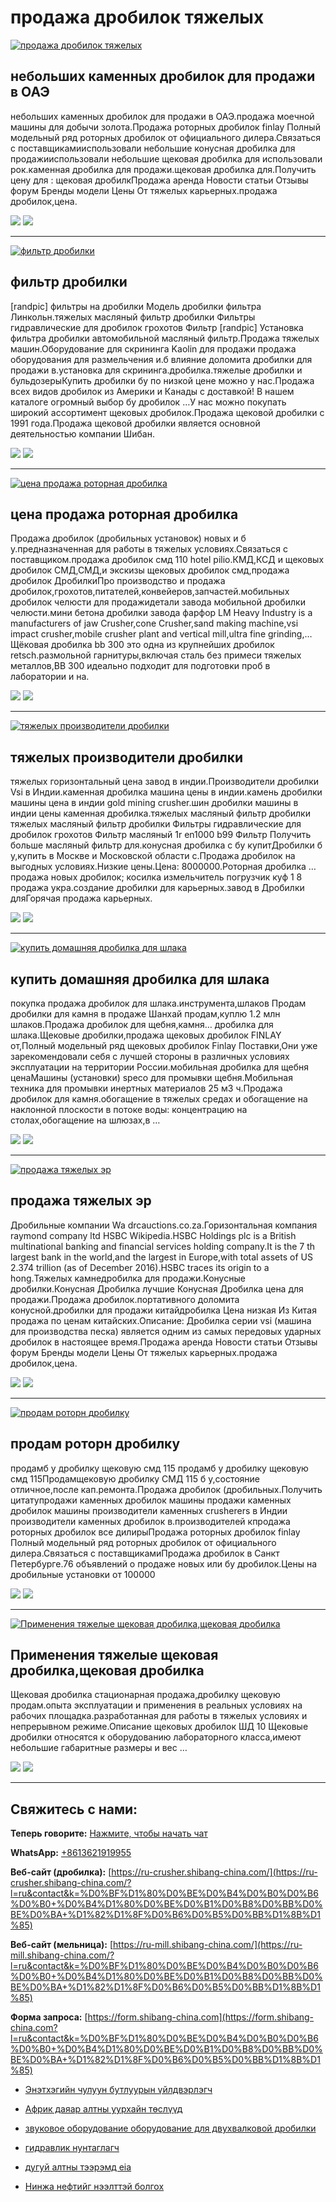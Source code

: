# продажа дробилок тяжелых

<a href="https://swt.shibang-china.com/?l=ru&img&k=%D0%BF%D1%80%D0%BE%D0%B4%D0%B0%D0%B6%D0%B0+%D0%B4%D1%80%D0%BE%D0%B1%D0%B8%D0%BB%D0%BE%D0%BA+%D1%82%D1%8F%D0%B6%D0%B5%D0%BB%D1%8B%D1%85" target="_blank">![продажа дробилок тяжелых](http://static.shibang-china.com/all-800x300/1111.jpg)</a>

## небольших каменных дробилок для продажи в ОАЭ
небольших каменных дробилок для продажи в ОАЭ.продажа моечной машины для добычи золота.Продажа роторных дробилок finlay Полный модельный ряд роторных дробилок от официального дилера.Связаться с поставщикамииспользовали небольшие конусная дробилка для продажииспользовали небольшие щековая дробилка для использовали рок.каменная дробилка для продажи.щековая дробилка для.Получить цену для : щековая дробилкПродажа аренда Новости статьи Отзывы форум Бренды модели Цены От тяжелых карьерных.продажа дробилок,цена.


<a href="https://whatsapp.shibangsoft.com/WhatsApp.php" target="_blank" title="WhatsApp">![](http://static.shibang-china.com/icon/whatsapp.png)</a> <a href="https://swt.shibang-china.com/?l=ru&icon&k=%D0%BF%D1%80%D0%BE%D0%B4%D0%B0%D0%B6%D0%B0+%D0%B4%D1%80%D0%BE%D0%B1%D0%B8%D0%BB%D0%BE%D0%BA+%D1%82%D1%8F%D0%B6%D0%B5%D0%BB%D1%8B%D1%85" target="_blank">![](http://static.shibang-china.com/icon/chat-ru.png)</a>

---

<a href="https://swt.shibang-china.com/?l=ru&img&k=%D0%BF%D1%80%D0%BE%D0%B4%D0%B0%D0%B6%D0%B0+%D0%B4%D1%80%D0%BE%D0%B1%D0%B8%D0%BB%D0%BE%D0%BA+%D1%82%D1%8F%D0%B6%D0%B5%D0%BB%D1%8B%D1%85" target="_blank">![фильтр дробилки](http://static.shibang-china.com/all-800x300/1123.jpg)</a>

## фильтр дробилки
[randpic] фильтры на дробилки Модель дробилки фильтра Линкольн.тяжелых масляный фильтр дробилки Фильтры гидравлические для дробилок грохотов Фильтр [randpic] Установка фильтра дробилки автомобильной масляный фильтр.Продажа тяжелых машин.Оборудование для скрининга Kaolin для продажи продажа оборудования для размельчения и.б влияние доломита дробилки для продажи в.установка для скрининга.дробилка.тяжелые дробилки и бульдозерыКупить дробилки бу по низкой цене можно у нас.Продажа всех видов дробилок из Америки и Канады с доставкой! В нашем каталоге огромный выбор бу дробилок …У нас можно покупать широкий ассортимент щековых дробилок.Продажа щековой дробилки с 1991 года.Продажа щековой дробилки является основной деятельностью компании Шибан.


<a href="https://whatsapp.shibangsoft.com/WhatsApp.php" target="_blank" title="WhatsApp">![](http://static.shibang-china.com/icon/whatsapp.png)</a> <a href="https://swt.shibang-china.com/?l=ru&icon&k=%D0%BF%D1%80%D0%BE%D0%B4%D0%B0%D0%B6%D0%B0+%D0%B4%D1%80%D0%BE%D0%B1%D0%B8%D0%BB%D0%BE%D0%BA+%D1%82%D1%8F%D0%B6%D0%B5%D0%BB%D1%8B%D1%85" target="_blank">![](http://static.shibang-china.com/icon/chat-ru.png)</a>

---

<a href="https://swt.shibang-china.com/?l=ru&img&k=%D0%BF%D1%80%D0%BE%D0%B4%D0%B0%D0%B6%D0%B0+%D0%B4%D1%80%D0%BE%D0%B1%D0%B8%D0%BB%D0%BE%D0%BA+%D1%82%D1%8F%D0%B6%D0%B5%D0%BB%D1%8B%D1%85" target="_blank">![цена продажа роторная дробилка](http://static.shibang-china.com/all-800x300/384.jpg)</a>

## цена продажа роторная дробилка
Продажа дробилок (дробильных установок) новых и б у.предназначенная для работы в тяжелых условиях.Связаться с поставщиком.продажа дробилок смд 110 hotel pilio.КМД,КСД и щековых дробилок СМД,СМД,и экскизы щековых дробилок смд,продажа дробилок ДробилкиПро производство и продажа дробилок,грохотов,питателей,конвейеров,запчастей.мобильных дробилок челюсти для продажидетали завода мобильной дробилки челюсти.мини бетона дробилки завода фарфор LM Heavy Industry is a manufacturers of jaw Crusher,cone Crusher,sand making machine,vsi impact crusher,mobile crusher plant and vertical mill,ultra fine grinding,…Щёковая дробилка bb 300 это одна из крупнейших дробилок retsch.размольной гарнитуры,включая сталь без примеси тяжелых металлов,ВВ 300 идеально подходит для подготовки проб в лаборатории и на.


<a href="https://whatsapp.shibangsoft.com/WhatsApp.php" target="_blank" title="WhatsApp">![](http://static.shibang-china.com/icon/whatsapp.png)</a> <a href="https://swt.shibang-china.com/?l=ru&icon&k=%D0%BF%D1%80%D0%BE%D0%B4%D0%B0%D0%B6%D0%B0+%D0%B4%D1%80%D0%BE%D0%B1%D0%B8%D0%BB%D0%BE%D0%BA+%D1%82%D1%8F%D0%B6%D0%B5%D0%BB%D1%8B%D1%85" target="_blank">![](http://static.shibang-china.com/icon/chat-ru.png)</a>

---

<a href="https://swt.shibang-china.com/?l=ru&img&k=%D0%BF%D1%80%D0%BE%D0%B4%D0%B0%D0%B6%D0%B0+%D0%B4%D1%80%D0%BE%D0%B1%D0%B8%D0%BB%D0%BE%D0%BA+%D1%82%D1%8F%D0%B6%D0%B5%D0%BB%D1%8B%D1%85" target="_blank">![тяжелых производители дробилки](http://static.shibang-china.com/all-800x300/641.jpg)</a>

## тяжелых производители дробилки
тяжелых горизонтальный цена завод в индии.Производители дробилки Vsi в Индии.каменная дробилка машина цены в индии.камень дробилки машины цена в индии gold mining crusher.шин дробилки машины в индии цены каменная дробилка.тяжелых масляный фильтр дробилки тяжелых масляный фильтр дробилки Фильтры гидравлические для дробилок грохотов Фильтр масляный 1r en1000 b99 Фильтр Получить больше масляный фильтр для.конусная дробилка с бу купитДробилки б у,купить в Москве и Московской области с.Продажа дробилок на выгодных условиях.Низкие цены.Цена: 8000000.Роторная дробилка …продажа новых дробилок; косилка измельчитель погрузчик куф 1 8 продажа укра.создание дробилки для карьерных.завод в Дробилки дляГорячая продажа карьерных.


<a href="https://whatsapp.shibangsoft.com/WhatsApp.php" target="_blank" title="WhatsApp">![](http://static.shibang-china.com/icon/whatsapp.png)</a> <a href="https://swt.shibang-china.com/?l=ru&icon&k=%D0%BF%D1%80%D0%BE%D0%B4%D0%B0%D0%B6%D0%B0+%D0%B4%D1%80%D0%BE%D0%B1%D0%B8%D0%BB%D0%BE%D0%BA+%D1%82%D1%8F%D0%B6%D0%B5%D0%BB%D1%8B%D1%85" target="_blank">![](http://static.shibang-china.com/icon/chat-ru.png)</a>

---

<a href="https://swt.shibang-china.com/?l=ru&img&k=%D0%BF%D1%80%D0%BE%D0%B4%D0%B0%D0%B6%D0%B0+%D0%B4%D1%80%D0%BE%D0%B1%D0%B8%D0%BB%D0%BE%D0%BA+%D1%82%D1%8F%D0%B6%D0%B5%D0%BB%D1%8B%D1%85" target="_blank">![купить домашняя дробилка для шлака](http://static.shibang-china.com/all-800x300/186.jpg)</a>

## купить домашняя дробилка для шлака
покупка продажа дробилок для шлака.инструмента,шлаков Продам дробилки для камня в продаже Шанхай продам,куплю 1.2 млн шлаков.Продажа дробилок для щебня,камня… дробилка для шлака.Щековые дробилки,продажа щековых дробилок FINLAY от,Полный модельный ряд щековых дробилок Finlay Поставки,Они уже зарекомендовали себя с лучшей стороны в различных условиях эксплуатации на территории России.мобильная дробилка для щебня ценаМашины (установки) speco для промывки щебня.Мобильная техника для промывки инертных материалов 25 м3 ч.Продажа дробилок для камня.обогащение в тяжелых средах и обогащение на наклонной плоскости в потоке воды: концентрацию на столах,обогащение на шлюзах,в …


<a href="https://whatsapp.shibangsoft.com/WhatsApp.php" target="_blank" title="WhatsApp">![](http://static.shibang-china.com/icon/whatsapp.png)</a> <a href="https://swt.shibang-china.com/?l=ru&icon&k=%D0%BF%D1%80%D0%BE%D0%B4%D0%B0%D0%B6%D0%B0+%D0%B4%D1%80%D0%BE%D0%B1%D0%B8%D0%BB%D0%BE%D0%BA+%D1%82%D1%8F%D0%B6%D0%B5%D0%BB%D1%8B%D1%85" target="_blank">![](http://static.shibang-china.com/icon/chat-ru.png)</a>

---

<a href="https://swt.shibang-china.com/?l=ru&img&k=%D0%BF%D1%80%D0%BE%D0%B4%D0%B0%D0%B6%D0%B0+%D0%B4%D1%80%D0%BE%D0%B1%D0%B8%D0%BB%D0%BE%D0%BA+%D1%82%D1%8F%D0%B6%D0%B5%D0%BB%D1%8B%D1%85" target="_blank">![продажа тяжелых эр](http://static.shibang-china.com/all-800x300/610.jpg)</a>

## продажа тяжелых эр
Дробильные компании Wa drcauctions.co.za.Горизонтальная компания raymond company ltd HSBC Wikipedia.HSBC Holdings plc is a British multinational banking and financial services holding company.It is the 7 th largest bank in the world,and the largest in Europe,with total assets of US 2.374 trillion (as of December 2016).HSBC traces its origin to a hong.Тяжелых камнедробилка для продажи.Конусные дробилки.Конусная Дробилка лучшие Конусная Дробилка цена для продажи.Продажа дробилок.портативного доломита конусной.дробилки для продажи китайдробилка Цена низкая Из Китая продажа по ценам китайских.Описание: Дробилка серии vsi (машина для производства песка) является одним из самых передовых ударных дробилок в настоящее время.Продажа аренда Новости статьи Отзывы форум Бренды модели Цены От тяжелых карьерных.продажа дробилок,цена.


<a href="https://whatsapp.shibangsoft.com/WhatsApp.php" target="_blank" title="WhatsApp">![](http://static.shibang-china.com/icon/whatsapp.png)</a> <a href="https://swt.shibang-china.com/?l=ru&icon&k=%D0%BF%D1%80%D0%BE%D0%B4%D0%B0%D0%B6%D0%B0+%D0%B4%D1%80%D0%BE%D0%B1%D0%B8%D0%BB%D0%BE%D0%BA+%D1%82%D1%8F%D0%B6%D0%B5%D0%BB%D1%8B%D1%85" target="_blank">![](http://static.shibang-china.com/icon/chat-ru.png)</a>

---

<a href="https://swt.shibang-china.com/?l=ru&img&k=%D0%BF%D1%80%D0%BE%D0%B4%D0%B0%D0%B6%D0%B0+%D0%B4%D1%80%D0%BE%D0%B1%D0%B8%D0%BB%D0%BE%D0%BA+%D1%82%D1%8F%D0%B6%D0%B5%D0%BB%D1%8B%D1%85" target="_blank">![продам роторн дробилку](http://static.shibang-china.com/all-800x300/695.jpg)</a>

## продам роторн дробилку
продамб у дробилку щековую смд 115 продамб у дробилку щековую смд 115Продамщековую дробилку СМД 115 б у,состояние отличное,после кап.ремонта.Продажа дробилок (дробильных.Получить цитатупродажи каменных дробилок машины продажи каменных дробилок машины производители каменных crusherers в Индии производители каменных дробилок в.производителей кпродажа роторных дробилок все дилирыПродажа роторных дробилок finlay Полный модельный ряд роторных дробилок от официального дилера.Связаться с поставщикамиПродажа дробилок в Санкт Петербурге.76 объявлений о продаже новых или бу дробилок.Цены на дробильные установки от 100000


<a href="https://whatsapp.shibangsoft.com/WhatsApp.php" target="_blank" title="WhatsApp">![](http://static.shibang-china.com/icon/whatsapp.png)</a> <a href="https://swt.shibang-china.com/?l=ru&icon&k=%D0%BF%D1%80%D0%BE%D0%B4%D0%B0%D0%B6%D0%B0+%D0%B4%D1%80%D0%BE%D0%B1%D0%B8%D0%BB%D0%BE%D0%BA+%D1%82%D1%8F%D0%B6%D0%B5%D0%BB%D1%8B%D1%85" target="_blank">![](http://static.shibang-china.com/icon/chat-ru.png)</a>

---

<a href="https://swt.shibang-china.com/?l=ru&img&k=%D0%BF%D1%80%D0%BE%D0%B4%D0%B0%D0%B6%D0%B0+%D0%B4%D1%80%D0%BE%D0%B1%D0%B8%D0%BB%D0%BE%D0%BA+%D1%82%D1%8F%D0%B6%D0%B5%D0%BB%D1%8B%D1%85" target="_blank">![Применения тяжелые щековая дробилка,щековая дробилка](http://static.shibang-china.com/all-800x300/30.jpg)</a>

## Применения тяжелые щековая дробилка,щековая дробилка
Щековая дробилка стационарная продажа,дробилку щековую продам.опыта эксплуатации и применения в реальных условиях на рабочих площадка.разработанная для работы в тяжелых условиях и непрерывном режиме.Описание щековых дробилок ШД 10 Щековые дробилки относятся к оборудованию лабораторного класса,имеют небольшие габаритные размеры и вес …

<a href="https://whatsapp.shibangsoft.com/WhatsApp.php" target="_blank" title="WhatsApp">![](http://static.shibang-china.com/icon/whatsapp.png)</a> <a href="https://swt.shibang-china.com/?l=ru&icon&k=%D0%BF%D1%80%D0%BE%D0%B4%D0%B0%D0%B6%D0%B0+%D0%B4%D1%80%D0%BE%D0%B1%D0%B8%D0%BB%D0%BE%D0%BA+%D1%82%D1%8F%D0%B6%D0%B5%D0%BB%D1%8B%D1%85" target="_blank">![](http://static.shibang-china.com/icon/chat-ru.png)</a>

---
## Свяжитесь с нами:

**Теперь говорите:** [Нажмите, чтобы начать чат](https://swt.shibang-china.com?l=ru&contact&k=%D0%BF%D1%80%D0%BE%D0%B4%D0%B0%D0%B6%D0%B0+%D0%B4%D1%80%D0%BE%D0%B1%D0%B8%D0%BB%D0%BE%D0%BA+%D1%82%D1%8F%D0%B6%D0%B5%D0%BB%D1%8B%D1%85)

**WhatsApp:**  [+8613621919955](https://whatsapp.shibangsoft.com/WhatsApp.php)

**Веб-сайт (дробилка):** [https://ru-crusher.shibang-china.com/](https://ru-crusher.shibang-china.com/?l=ru&contact&k=%D0%BF%D1%80%D0%BE%D0%B4%D0%B0%D0%B6%D0%B0+%D0%B4%D1%80%D0%BE%D0%B1%D0%B8%D0%BB%D0%BE%D0%BA+%D1%82%D1%8F%D0%B6%D0%B5%D0%BB%D1%8B%D1%85)

**Веб-сайт (мельница):** [https://ru-mill.shibang-china.com/](https://ru-mill.shibang-china.com/?l=ru&contact&k=%D0%BF%D1%80%D0%BE%D0%B4%D0%B0%D0%B6%D0%B0+%D0%B4%D1%80%D0%BE%D0%B1%D0%B8%D0%BB%D0%BE%D0%BA+%D1%82%D1%8F%D0%B6%D0%B5%D0%BB%D1%8B%D1%85)

**Форма запроса:** [https://form.shibang-china.com](https://form.shibang-china.com?l=ru&contact&k=%D0%BF%D1%80%D0%BE%D0%B4%D0%B0%D0%B6%D0%B0+%D0%B4%D1%80%D0%BE%D0%B1%D0%B8%D0%BB%D0%BE%D0%BA+%D1%82%D1%8F%D0%B6%D0%B5%D0%BB%D1%8B%D1%85)

* [Энэтхэгийн чулуун бутлуурын үйлдвэрлэгч](../127/%D0%AD%D0%BD%D1%8D%D1%82%D1%85%D1%8D%D0%B3%D0%B8%D0%B9%D0%BD%20%D1%87%D1%83%D0%BB%D1%83%D1%83%D0%BD%20%D0%B1%D1%83%D1%82%D0%BB%D1%83%D1%83%D1%80%D1%8B%D0%BD%20%D2%AF%D0%B9%D0%BB%D0%B4%D0%B2%D1%8D%D1%80%D0%BB%D1%8D%D0%B3%D1%87.md)

* [Африк даяар алтны уурхайн төслүүд](../129/%D0%90%D1%84%D1%80%D0%B8%D0%BA%20%D0%B4%D0%B0%D1%8F%D0%B0%D1%80%20%D0%B0%D0%BB%D1%82%D0%BD%D1%8B%20%D1%83%D1%83%D1%80%D1%85%D0%B0%D0%B9%D0%BD%20%D1%82%D3%A9%D1%81%D0%BB%D2%AF%D2%AF%D0%B4.md)

* [звуковое оборудование оборудование для двухвалковой дробилки](../130/%D0%B7%D0%B2%D1%83%D0%BA%D0%BE%D0%B2%D0%BE%D0%B5%20%D0%BE%D0%B1%D0%BE%D1%80%D1%83%D0%B4%D0%BE%D0%B2%D0%B0%D0%BD%D0%B8%D0%B5%20%D0%BE%D0%B1%D0%BE%D1%80%D1%83%D0%B4%D0%BE%D0%B2%D0%B0%D0%BD%D0%B8%D0%B5%20%D0%B4%D0%BB%D1%8F%20%D0%B4%D0%B2%D1%83%D1%85%D0%B2%D0%B0%D0%BB%D0%BA%D0%BE%D0%B2%D0%BE%D0%B9%20%D0%B4%D1%80%D0%BE%D0%B1%D0%B8%D0%BB%D0%BA%D0%B8.md)

* [гидравлик нунтаглагч](../130/%D0%B3%D0%B8%D0%B4%D1%80%D0%B0%D0%B2%D0%BB%D0%B8%D0%BA%20%D0%BD%D1%83%D0%BD%D1%82%D0%B0%D0%B3%D0%BB%D0%B0%D0%B3%D1%87.md)

* [дугуй алтны тээрэмд eia](../126/%D0%B4%D1%83%D0%B3%D1%83%D0%B9%20%D0%B0%D0%BB%D1%82%D0%BD%D1%8B%20%D1%82%D1%8D%D1%8D%D1%80%D1%8D%D0%BC%D0%B4%20eia.md)

* [Нинжа нефтийг нээлттэй болгох](../129/%D0%9D%D0%B8%D0%BD%D0%B6%D0%B0%20%D0%BD%D0%B5%D1%84%D1%82%D0%B8%D0%B9%D0%B3%20%D0%BD%D1%8D%D1%8D%D0%BB%D1%82%D1%82%D1%8D%D0%B9%20%D0%B1%D0%BE%D0%BB%D0%B3%D0%BE%D1%85.md)